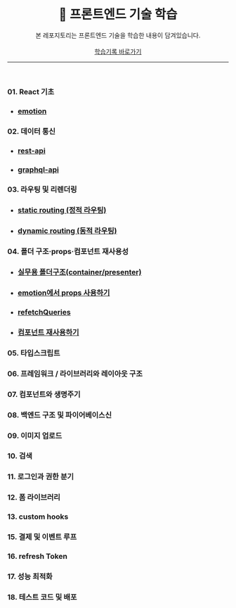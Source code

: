 <div align="center">
   <h1>📑 프론트엔드 기술 학습</h1>

   본 레포지토리는 프론트엔드 기술을 학습한 내용이 담겨있습니다. 
   <br><br>
   [학습기록 바로가기](https://www.notion.so/yiseo/22f0a757a1df44a5a37b758c2e0ce1b4)
</div>


---

<br>

### 01. React 기초
- ### <a href="">emotion</a>

### 02. 데이터 통신<br>
- ### <a href="">rest-api</a>
- ### <a href="">graphql-api</a>

### 03. 라우팅 및 리렌더링<br>
- ### <a href="">static routing (정적 라우팅)</a>
- ### <a href="">dynamic routing (동적 라우팅)</a>

### 04. 폴더 구조·props·컴포넌트 재사용성<br>
- ### <a href="">실무용 폴더구조(container/presenter)</a>
- ### <a href="">emotion에서 props 사용하기</a>
- ### <a href="">refetchQueries</a>
- ### <a href="">컴포넌트 재사용하기</a><br>

### 05. 타입스크립트<br>
### 06. 프레임워크 / 라이브러리와 레이아웃 구조<br>
### 07. 컴포넌트와 생명주기<br>
### 08. 백엔드 구조 및 파이어베이스신<br>

### 09. 이미지 업로드<br>
### 10. 검색<br>
### 11. 로그인과 권한 분기<br>
### 12. 폼 라이브러리<br>
### 13. custom hooks<br>
### 15. 결제 및 이벤트 루프<br>
### 16. refresh Token<br>
### 17. 성능 최적화<br>
### 18. 테스트 코드 및 배포<br>
